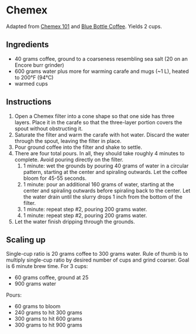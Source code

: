 # Chemex

Adapted from [Chemex 101](https://www.chemexcoffeemaker.com/brewing-product-care-instructions) and [Blue Bottle Coffee](https://bluebottlecoffee.com/preparation-guides/chemex?type=whole-bean). Yields 2 cups.

## Ingredients

- 40 grams coffee, ground to a coarseness resembling sea salt (20 on an Encore burr grinder)
- 600 grams water plus more for warming carafe and mugs (~1 L), heated to 200&deg;F (94&deg;C)
- warmed cups

## Instructions

1. Open a Chemex filter into a cone shape so that one side has three layers. Place it in the carafe so that the three-layer portion covers the spout without obstructing it.
2. Saturate the filter and warm the carafe with hot water. Discard the water through the spout, leaving the filter in place.
3. Pour ground coffee into the filter and shake to settle.
4. There are four total pours. In all, they should take roughly 4 minutes to complete. Avoid pouring directly on the filter.
   1. 1 minute: wet the grounds by pouring 40 grams of water in a circular pattern, starting at the center and spiraling outwards. Let the coffee bloom for 45-55 seconds.
   2. 1 minute: pour an additional 160 grams of water, starting at the center and spiraling outwards before spiraling back to the center. Let the water drain until the slurry drops 1 inch from the bottom of the filter.
   3. 1 minute: repeat step #2, pouring 200 grams water.
   4. 1 minute: repeat step #2, pouring 200 grams water.
5. Let the water finish dripping through the grounds.

## Scaling up

Single-cup ratio is 20 grams coffee to 300 grams water. Rule of thumb is to multiply single-cup ratio by desired number of cups and grind coarser. Goal is 6 minute brew time. For 3 cups:

- 60 grams coffee, ground at 25
- 900 grams water

Pours:
- 60 grams to bloom
- 240 grams to hit 300 grams
- 300 grams to hit 600 grams
- 300 grams to hit 900 grams
